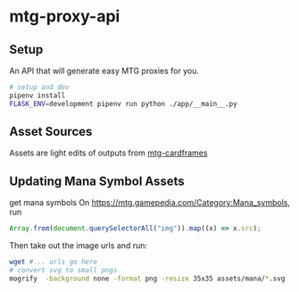 # mtg-proxy-api

## Setup

An API that will generate easy MTG proxies for you.

```sh
# setup and dev
pipenv install
FLASK_ENV=development pipenv run python ./app/__main__.py
```

## Asset Sources

Assets are light edits of outputs from [mtg-cardframes](https://github.com/Adjective-Object/mtg-cardframes)

## Updating Mana Symbol Assets

get mana symbols
On https://mtg.gamepedia.com/Category:Mana_symbols, run

```js
Array.from(document.querySelectorAll("img")).map((x) => x.src);
```

Then take out the image urls and run:

```sh
wget #... urls go here
# convert svg to small pngs
mogrify  -background none -format png -resize 35x35 assets/mana/*.svg
```
